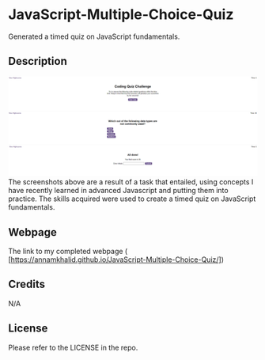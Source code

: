 # JavaScript-Multiple-Choice-Quiz
Generated a timed quiz on JavaScript fundamentals.

## Description
![Screenshot of start of quiz](<images/Screenshot 2023-12-10 232719.png>)
![screenshot of quiz questions](<images/Screenshot 2023-12-10 232854.png>)
![screenshot of quiz ending ](<images/Screenshot 2023-12-10 232930.png>)
The screenshots above are a result of a task that entailed, using concepts I have recently learned in advanced Javascript and putting them into practice. The skills acquired were used to create a timed quiz on JavaScript fundamentals.

## Webpage

The link to my completed webpage ( [https://annamkhalid.github.io/JavaScript-Multiple-Choice-Quiz/])

## Credits

N/A

## License

Please refer to the LICENSE in the repo.
